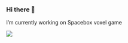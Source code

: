 ### Hi there 👋

<!--
**PasterLak/PasterLak** is a ✨ _special_ ✨ repository because its `README.md` (this file) appears on your GitHub profile.

Here are some ideas to get you started:

- 🔭 I’m currently working on ...
- 🌱 I’m currently learning ...
- 👯 I’m looking to collaborate on ...
- 🤔 I’m looking for help with ...
- 💬 Ask me about ...
- 📫 How to reach me: ...
- 😄 Pronouns: ...
- ⚡ Fun fact: ...

compact/pie
-->

I’m currently working on Spacebox voxel game

<p>
  <img src="https://github-readme-stats.vercel.app/api/top-langs/?username=PasterLak&layout=compact">  
</p>


